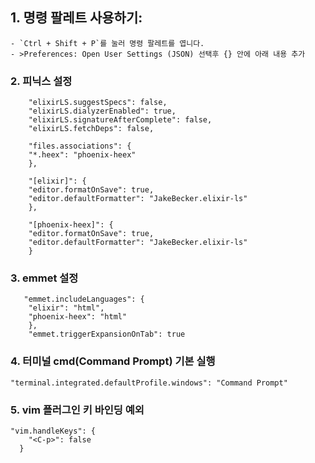 ## 1. 명령 팔레트 사용하기:
    - `Ctrl + Shift + P`를 눌러 명령 팔레트를 엽니다.
    - >Preferences: Open User Settings (JSON) 선택후 {} 안에 아래 내용 추가

### 2. 피닉스 설정

```
    "elixirLS.suggestSpecs": false,
    "elixirLS.dialyzerEnabled": true,
    "elixirLS.signatureAfterComplete": false,
    "elixirLS.fetchDeps": false,

    "files.associations": {
    "*.heex": "phoenix-heex"
    },

    "[elixir]": {
    "editor.formatOnSave": true,
    "editor.defaultFormatter": "JakeBecker.elixir-ls"
    },

    "[phoenix-heex]": {
    "editor.formatOnSave": true,
    "editor.defaultFormatter": "JakeBecker.elixir-ls"
    }
```

### 3. emmet 설정
```
   "emmet.includeLanguages": {
    "elixir": "html",
    "phoenix-heex": "html"
    },
    "emmet.triggerExpansionOnTab": true
```

### 4.  터미널 cmd(Command Prompt) 기본 실행
```
"terminal.integrated.defaultProfile.windows": "Command Prompt"
```

### 5. vim 플러그인 키 바인딩 예외
```
"vim.handleKeys": {
    "<C-p>": false
  }
```